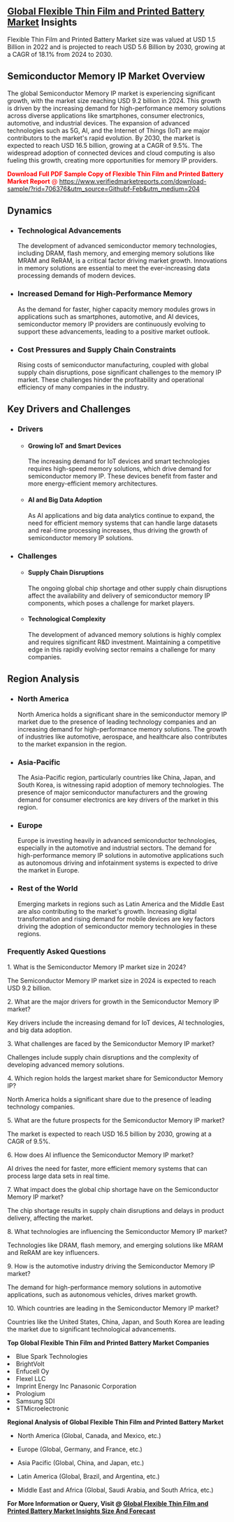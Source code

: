 <h2><a href="https://www.verifiedmarketreports.com/download-sample/?rid=706376&amp;utm_source=Githubf&amp;utm_medium=204" target="_blank">Global Flexible Thin Film and Printed Battery Market</a> Insights</h2><p>Flexible Thin Film and Printed Battery Market size was valued at USD 1.5 Billion in 2022 and is projected to reach USD 5.6 Billion by 2030, growing at a CAGR of 18.1% from 2024 to 2030.</p><p> <h2>Semiconductor Memory IP Market Overview</h2> <p>The global Semiconductor Memory IP market is experiencing significant growth, with the market size reaching USD 9.2 billion in 2024. This growth is driven by the increasing demand for high-performance memory solutions across diverse applications like smartphones, consumer electronics, automotive, and industrial devices. The expansion of advanced technologies such as 5G, AI, and the Internet of Things (IoT) are major contributors to the market's rapid evolution. By 2030, the market is expected to reach USD 16.5 billion, growing at a CAGR of 9.5%. The widespread adoption of connected devices and cloud computing is also fueling this growth, creating more opportunities for memory IP providers. <p><span class=""><span style="color: #ff0000;"><strong>Download Full PDF Sample Copy of Flexible Thin Film and Printed Battery Market Report</strong> @ </span><a href="https://www.verifiedmarketreports.com/download-sample/?rid=706376&amp;utm_source=Githubf-Feb&amp;utm_medium=204" target="_blank">https://www.verifiedmarketreports.com/download-sample/?rid=706376&amp;utm_source=Githubf-Feb&amp;utm_medium=204</a></span></p> <h2>Dynamics</h2> <ul> <li><h3>Technological Advancements</h3> The development of advanced semiconductor memory technologies, including DRAM, flash memory, and emerging memory solutions like MRAM and ReRAM, is a critical factor driving market growth. Innovations in memory solutions are essential to meet the ever-increasing data processing demands of modern devices. </li> <li><h3>Increased Demand for High-Performance Memory</h3> As the demand for faster, higher capacity memory modules grows in applications such as smartphones, automotive, and AI devices, semiconductor memory IP providers are continuously evolving to support these advancements, leading to a positive market outlook. </li> <li><h3>Cost Pressures and Supply Chain Constraints</h3> Rising costs of semiconductor manufacturing, coupled with global supply chain disruptions, pose significant challenges to the memory IP market. These challenges hinder the profitability and operational efficiency of many companies in the industry. </li> </ul> <h2>Key Drivers and Challenges</h2> <ul> <li><h3>Drivers</h3> <ul> <li><h4>Growing IoT and Smart Devices</h4> The increasing demand for IoT devices and smart technologies requires high-speed memory solutions, which drive demand for semiconductor memory IP. These devices benefit from faster and more energy-efficient memory architectures. </li> <li><h4>AI and Big Data Adoption</h4> As AI applications and big data analytics continue to expand, the need for efficient memory systems that can handle large datasets and real-time processing increases, thus driving the growth of semiconductor memory IP solutions. </li> </ul> </li> <li><h3>Challenges</h3> <ul> <li><h4>Supply Chain Disruptions</h4> The ongoing global chip shortage and other supply chain disruptions affect the availability and delivery of semiconductor memory IP components, which poses a challenge for market players. </li> <li><h4>Technological Complexity</h4> The development of advanced memory solutions is highly complex and requires significant R&D investment. Maintaining a competitive edge in this rapidly evolving sector remains a challenge for many companies. </li> </ul> </li> </ul> <h2>Region Analysis</h2> <ul> <li><h3>North America</h3> North America holds a significant share in the semiconductor memory IP market due to the presence of leading technology companies and an increasing demand for high-performance memory solutions. The growth of industries like automotive, aerospace, and healthcare also contributes to the market expansion in the region. </li> <li><h3>Asia-Pacific</h3> The Asia-Pacific region, particularly countries like China, Japan, and South Korea, is witnessing rapid adoption of memory technologies. The presence of major semiconductor manufacturers and the growing demand for consumer electronics are key drivers of the market in this region. </li> <li><h3>Europe</h3> Europe is investing heavily in advanced semiconductor technologies, especially in the automotive and industrial sectors. The demand for high-performance memory IP solutions in automotive applications such as autonomous driving and infotainment systems is expected to drive the market in Europe. </li> <li><h3>Rest of the World</h3> Emerging markets in regions such as Latin America and the Middle East are also contributing to the market's growth. Increasing digital transformation and rising demand for mobile devices are key factors driving the adoption of semiconductor memory technologies in these regions. </li> </ul> <h3>Frequently Asked Questions</h3> <p>1. What is the Semiconductor Memory IP market size in 2024?</p> <p>The Semiconductor Memory IP market size in 2024 is expected to reach USD 9.2 billion.</p> <p>2. What are the major drivers for growth in the Semiconductor Memory IP market?</p> <p>Key drivers include the increasing demand for IoT devices, AI technologies, and big data adoption.</p> <p>3. What challenges are faced by the Semiconductor Memory IP market?</p> <p>Challenges include supply chain disruptions and the complexity of developing advanced memory solutions.</p> <p>4. Which region holds the largest market share for Semiconductor Memory IP?</p> <p>North America holds a significant share due to the presence of leading technology companies.</p> <p>5. What are the future prospects for the Semiconductor Memory IP market?</p> <p>The market is expected to reach USD 16.5 billion by 2030, growing at a CAGR of 9.5%.</p> <p>6. How does AI influence the Semiconductor Memory IP market?</p> <p>AI drives the need for faster, more efficient memory systems that can process large data sets in real time.</p> <p>7. What impact does the global chip shortage have on the Semiconductor Memory IP market?</p> <p>The chip shortage results in supply chain disruptions and delays in product delivery, affecting the market.</p> <p>8. What technologies are influencing the Semiconductor Memory IP market?</p> <p>Technologies like DRAM, flash memory, and emerging solutions like MRAM and ReRAM are key influencers.</p> <p>9. How is the automotive industry driving the Semiconductor Memory IP market?</p> <p>The demand for high-performance memory solutions in automotive applications, such as autonomous vehicles, drives market growth.</p> <p>10. Which countries are leading in the Semiconductor Memory IP market?</p> <p>Countries like the United States, China, Japan, and South Korea are leading the market due to significant technological advancements.</p> </p><p><strong>Top Global Flexible Thin Film and Printed Battery Market Companies</strong></p><div data-test-id=""><p><li>Blue Spark Technologies</li><li> BrightVolt</li><li> Enfucell Oy</li><li> Flexel LLC</li><li> Imprint Energy Inc Panasonic Corporation</li><li> Prologium</li><li> Samsung SDI</li><li> STMicroelectronic</li></p><div><strong>Regional Analysis of&nbsp;Global Flexible Thin Film and Printed Battery Market</strong></div><ul><li dir="ltr"><p dir="ltr">North America&nbsp;(Global, Canada, and Mexico, etc.)</p></li><li dir="ltr"><p dir="ltr">Europe (Global, Germany, and France, etc.)</p></li><li dir="ltr"><p dir="ltr">Asia Pacific&nbsp;(Global, China, and Japan, etc.)</p></li><li dir="ltr"><p dir="ltr">Latin America&nbsp;(Global, Brazil, and Argentina, etc.)</p></li><li dir="ltr">Middle East and Africa&nbsp;(Global, Saudi Arabia, and South Africa, etc.)</li></ul><p><strong>For More Information or Query, Visit @&nbsp;</strong><strong><a href="https://www.verifiedmarketreports.com/product/flexible-thin-film-and-printed-battery-market/?utm_source=Githubf&amp;utm_medium=204" target="_blank">Global Flexible Thin Film and Printed Battery Market Insights Size And Forecast</a></strong></p></div>
